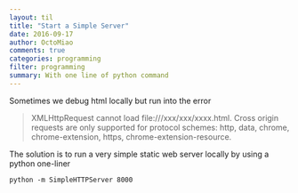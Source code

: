 ```yaml
---
layout: til
title: "Start a Simple Server"
date: 2016-09-17
author: OctoMiao
comments: true
categories: programming
filter: programming
summary: With one line of python command
---
```


Sometimes we debug html locally but run into the error

> XMLHttpRequest cannot load file:///xxx/xxx/xxxx.html. Cross origin requests are only supported for protocol schemes: http, data, chrome, chrome-extension, https, chrome-extension-resource.


The solution is to run a very simple static web server locally by using a python one-liner

```
python -m SimpleHTTPServer 8000
```
